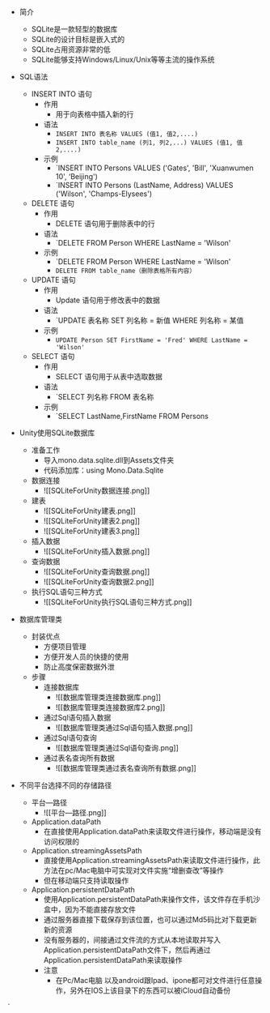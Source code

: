 
- 简介
	- SQLite是一款轻型的数据库
	- SQLite的设计目标是嵌入式的
	- SQLite占用资源非常的低
	- SQLite能够支持Windows/Linux/Unix等等主流的操作系统
- SQL语法
	- INSERT INTO 语句
		- 作用
			- 用于向表格中插入新的行
		- 语法
			- `INSERT INTO 表名称 VALUES (值1, 值2,....)`
			- `INSERT INTO table_name (列1, 列2,...) VALUES (值1, 值2,....)`
		- 示例
			- `INSERT INTO Persons VALUES ('Gates', 'Bill', 'Xuanwumen 10', ‘Beijing')
			- `INSERT INTO Persons (LastName, Address) VALUES ('Wilson', 'Champs-Elysees')
	- DELETE 语句
		- 作用
			- DELETE 语句用于删除表中的行
		- 语法
			- `DELETE FROM Person WHERE LastName = 'Wilson'
		- 示例
			- `DELETE FROM Person WHERE LastName = 'Wilson'
			- `DELETE FROM table_name（删除表格所有内容）`
	- UPDATE 语句
		- 作用
			- Update 语句用于修改表中的数据
		- 语法
			- `UPDATE 表名称 SET 列名称 = 新值 WHERE 列名称 = 某值
		- 示例
			- `UPDATE Person SET FirstName = 'Fred' WHERE LastName = 'Wilson'`
	- SELECT 语句
		- 作用
			- SELECT 语句用于从表中选取数据
		- 语法
			- `SELECT 列名称 FROM 表名称
		- 示例
			- `SELECT LastName,FirstName FROM Persons

- Unity使用SQLite数据库
	- 准备工作
		- 导入mono.data.sqlite.dll到Assets文件夹
		- 代码添加库：using Mono.Data.Sqlite
	- 数据连接
		- ![[SQLiteForUnity数据连接.png]]
	- 建表
		- ![[SQLiteForUnity建表.png]]
		- ![[SQLiteForUnity建表2.png]]
		- ![[SQLiteForUnity建表3.png]]
	- 插入数据
		- ![[SQLiteForUnity插入数据.png]]
	- 查询数据
		- ![[SQLiteForUnity查询数据.png]]
		- ![[SQLiteForUnity查询数据2.png]]
	- 执行SQL语句三种方式
		- ![[SQLiteForUnity执行SQL语句三种方式.png]]

- 数据库管理类
	- 封装优点
		- 方便项目管理
		- 方便开发人员的快捷的使用
		- 防止高度保密数据外泄
	- 步骤
		- 连接数据库
			- ![[数据库管理类连接数据库.png]]
			- ![[数据库管理类连接数据库2.png]]
		- 通过Sql语句插入数据
			- ![[数据库管理类通过Sql语句插入数据.png]]
		- 通过Sql语句查询
			- ![[数据库管理类通过Sql语句查询.png]]
		- 通过表名查询所有数据
			- ![[数据库管理类通过表名查询所有数据.png]]

- 不同平台选择不同的存储路径
	- 平台—路径
		- ![[平台—路径.png]]
	- Application.dataPath
		- 在直接使用Application.dataPath来读取文件进行操作，移动端是没有访问权限的
	- Application.streamingAssetsPath
		- 直接使用Application.streamingAssetsPath来读取文件进行操作，此方法在pc/Mac电脑中可实现对文件实施“增删查改”等操作
		- 但在移动端只支持读取操作
	- Application.persistentDataPath
		- 使用Application.persistentDataPath来操作文件，该文件存在手机沙盒中，因为不能直接存放文件
		- 通过服务器直接下载保存到该位置，也可以通过Md5码比对下载更新新的资源
		- 没有服务器的，间接通过文件流的方式从本地读取并写入Application.persistentDataPath文件下，然后再通过Application.persistentDataPath来读取操作
		- 注意
			- 在Pc/Mac电脑 以及android跟Ipad、ipone都可对文件进行任意操作，另外在IOS上该目录下的东西可以被iCloud自动备份








`


